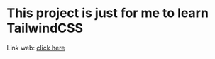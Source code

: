 # This project is just for me to learn TailwindCSS
Link web: <a href="https://minhhuy1201.github.io/Food-Delivery/public/index.html">click here</a>
